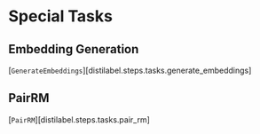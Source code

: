 # Special Tasks

## Embedding Generation

[`GenerateEmbeddings`][distilabel.steps.tasks.generate_embeddings]

## PairRM

[`PairRM`][distilabel.steps.tasks.pair_rm]
